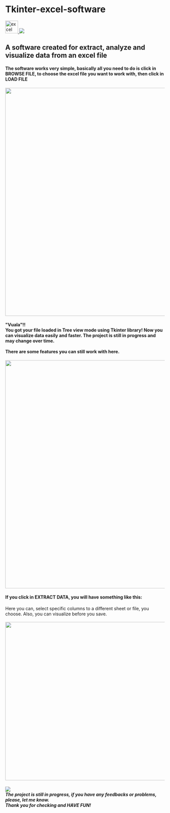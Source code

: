 # Tkinter-excel-software 
<a href="https://pt.wikipedia.org/wiki/Microsoft_Excel" target="_blank"> 
    <img src="https://img.icons8.com/color/50/000000/microsoft-excel-2019--v1.png" alt="excel" width="40" height="40"/> 
    <img src="https://img.icons8.com/color/48/000000/python--v1.png"/>  
</a>
<h2>A software created for extract, analyze and visualize data from an excel file</h2>

<h4>The software works very simple, basically all you need to do is click in BROWSE FILE, to choose the excel file you want to work with, then click in LOAD FILE</h3>
<img src="https://cdn.discordapp.com/attachments/816862799530688542/930505590336266320/tkinter_excel_Main.png"  width="600" height="720"/>
<h4>"Vuala"!!<br> You got your file loaded in Tree view mode using Tkinter library! Now you can visualize data easily and faster. The project is still in progress and may change over time.<br><br>There are some features you can still work with here.</h4>
<img src="https://cdn.discordapp.com/attachments/816862799530688542/930505590550188112/tkinter_excel3.png"  width="600" height="720"/>
<h4>If you click in EXTRACT DATA, you will have something like this:</h4>
Here you can, select specific columns to a different sheet or file, you choose. Also, you can visualize before you save.<br><br>
<img src="https://cdn.discordapp.com/attachments/816862799530688542/930505590768283729/tkinter_4.png"  width="800" height="500"/>

<h5><img src="https://img.icons8.com/emoji/48/000000/warning-emoji.png"/><br> The project is still in progress, if you have any feedbacks or problems, please, let me know. <br>Thank you for checking and HAVE FUN!</h5>
